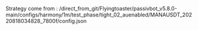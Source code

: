 Strategy come from : /direct_from_git/Flyingtoaster/passivbot_v5.8.0-main/configs/harmony/1m/test_phase/tight_02_auenabled/MANAUSDT_20220818034828_7800f/config.json